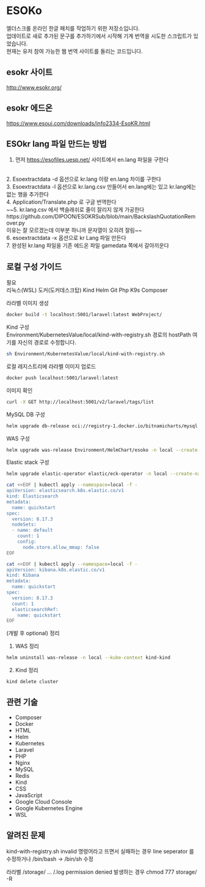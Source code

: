 # ESOKo

엘더스크롤 온라인 한글 패치를 작업하기 위한 저장소입니다.
<br> 업데이트로 새로 추가된 문구를 추가하기에서 시작해 기계 번역을 시도한 스크립트가 있었습니다.
<br> 현재는 유저 참여 가능한 웹 번역 사이트를 돌리는 코드입니다.

## esokr 사이트
http://www.esokr.org/

## esokr 에드온
https://www.esoui.com/downloads/info2334-EsoKR.html

## ESOkr lang 파일 만드는 방법

1. 먼저 https://esofiles.uesp.net/ 사이트에서 en.lang 파일을 구한다
<br>
2. Esoextractdata -d 옵션으로 kr.lang 이랑 en.lang 차이를 구한다
<br>
3. Esoextractdata -l 옵션으로 kr.lang.csv 만들어서 en.lang에는 있고 kr.lang에는 없는 행을 추가한다
<br>
4. Application/Translate.php 로 구글 번역한다
<br>
~~5. kr.lang.csv 에서 백슬래쉬로 줄이 잘리지 않게 가공한다
https://github.com/DIPOON/ESOKRSub/blob/main/BackslashQuotationRemover.py
<br>
이유는 잘 모르겠는데 이부분 하니까 문자열이 오히려 잘림~~
<br>
6. esoextractdata -x 옵션으로 kr Lang 파일 만든다
<br>
7. 완성된 kr.lang 파일을 기존 에드온 파일 gamedata 쪽에서 갈아끼운다
<br>

## 로컬 구성 가이드
필요 <br>
리눅스(WSL) 도커(도커데스크탑) Kind Helm Git Php K9s Composer

라라벨 이미지 생성 <br>
```bash
docker build -t localhost:5001/laravel:latest WebProject/ 
```

Kind 구성 <br>
Environment/KubernetesValue/local/kind-with-registry.sh 경로의 hostPath 여기를 자신의 경로로 수정합니다. <br>
```bash
sh Environment/KubernetesValue/local/kind-with-registry.sh
```

로컬 레지스트리에 라라벨 이미지 업로드 <br>
```bash
docker push localhost:5001/laravel:latest
```

이미지 확인 <br>
```bash
curl -X GET http://localhost:5001/v2/laravel/tags/list
```

MySQL DB 구성 <br>
```bash
helm upgrade db-release oci://registry-1.docker.io/bitnamicharts/mysql -n local --create-namespace --install --kube-context kind-kind -f Environment/KubernetesValue/local/mysql-value.yaml
```

WAS 구성 <br>
```bash
helm upgrade was-release Environment/HelmChart/esoko -n local --create-namespace --install --kube-context kind-kind --set localMount=true
```

Elastic stack 구성 <br>
```bash
helm upgrade elastic-operator elastic/eck-operator -n local --create-namespace --install --kube-context kind-kind

cat <<EOF | kubectl apply --namespace=local -f -
apiVersion: elasticsearch.k8s.elastic.co/v1
kind: Elasticsearch
metadata:
  name: quickstart
spec:
  version: 8.17.3
  nodeSets:
  - name: default
    count: 1
    config:
      node.store.allow_mmap: false
EOF

cat <<EOF | kubectl apply --namespace=local -f -
apiVersion: kibana.k8s.elastic.co/v1
kind: Kibana
metadata:
  name: quickstart
spec:
  version: 8.17.3
  count: 1
  elasticsearchRef:
    name: quickstart
EOF
```

(개발 후 optional) 정리
1. WAS 정리
```bash
helm uninstall was-release -n local --kube-context kind-kind
```
2. Kind 정리
```bash
kind delete cluster
```

## 관련 기술
<ul>
<li>Composer</li>
<li>Docker</li>
<li>HTML</li>
<li>Helm</li>
<li>Kubernetes</li>
<li>Laravel</li>
<li>PHP</li>
<li>Nginx</li>
<li>MySQL</li>
<li>Redis</li>
<li>Kind</li>
<li>CSS</li>
<li>JavaScript</li>
<li>Google Cloud Console</li>
<li>Google Kubernetes Engine</li>
<li>WSL</li>
</ul>

## 알려진 문제

kind-with-registry.sh invalid 명령어라고 뜨면서 실패하는 경우
line seperator 를 수정하거나 /bin/bash -> /bin/sh 수정

라라벨 /storage/ ... /.log permission denied 발생하는 경우
chmod 777 storage/ -R
